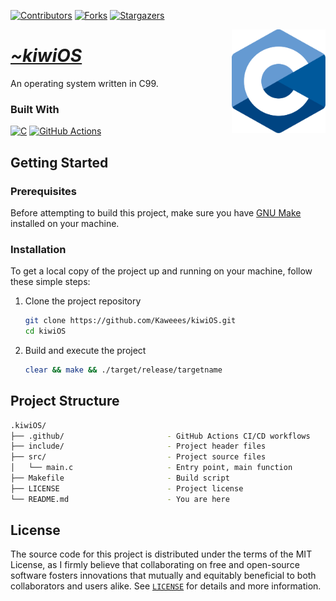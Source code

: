 <!-- PROJECT SHIELDS -->
<!--
*** I'm using markdown "reference style" links for readability.
*** Reference links are enclosed in brackets [ ] instead of parentheses ( ).
*** See the bottom of this document for the declaration of the reference variables
*** for contributors-url, forks-url, etc. This is an optional, concise syntax you may use.
*** https://www.markdownguide.org/basic-syntax/#reference-style-links
-->
<div align="left">

[![Contributors][contributors-shield]][contributors-url]
[![Forks][forks-shield]][forks-url]
[![Stargazers][stars-shield]][stars-url]

</div>

<a href="https://github.com/Kaweees/kiwiOS">
  <img alt="C Logo" src="assets/img/c.svg" align="right" width="150">
</a>

<div align="left">
  <h1><em><a href="https://miguelvf.dev/blog/dotfiles/compendium">~kiwiOS</a></em></h1>
</div>

<!-- ABOUT THE PROJECT -->

An operating system written in C99.

### Built With

[![C][C-shield]][C-url]
[![GitHub Actions][github-actions-shield]][github-actions-url]

<!-- GETTING STARTED -->

## Getting Started

### Prerequisites

Before attempting to build this project, make sure you have [GNU Make](https://www.gnu.org/software/make/) installed on your machine.

### Installation

To get a local copy of the project up and running on your machine, follow these simple steps:

1. Clone the project repository

   ```sh
   git clone https://github.com/Kaweees/kiwiOS.git
   cd kiwiOS
   ```

2. Build and execute the project

   ```sh
   clear && make && ./target/release/targetname
   ```

<!-- PROJECT FILE STRUCTURE -->

## Project Structure

```sh
.kiwiOS/
├── .github/                       - GitHub Actions CI/CD workflows
├── include/                       - Project header files
├── src/                           - Project source files
│   └── main.c                     - Entry point, main function
├── Makefile                       - Build script
├── LICENSE                        - Project license
└── README.md                      - You are here
```

## License

The source code for this project is distributed under the terms of the MIT License, as I firmly believe that collaborating on free and open-source software fosters innovations that mutually and equitably beneficial to both collaborators and users alike. See [`LICENSE`](./LICENSE) for details and more information.

<!-- MARKDOWN LINKS & IMAGES -->
<!-- https://www.markdownguide.org/basic-syntax/#reference-style-links -->

[contributors-shield]: https://img.shields.io/github/contributors/Kaweees/kiwiOS.svg?style=for-the-badge
[contributors-url]: https://github.com/Kaweees/kiwiOS/graphs/contributors
[forks-shield]: https://img.shields.io/github/forks/Kaweees/kiwiOS.svg?style=for-the-badge
[forks-url]: https://github.com/Kaweees/kiwiOS/network/members
[stars-shield]: https://img.shields.io/github/stars/Kaweees/kiwiOS.svg?style=for-the-badge
[stars-url]: https://github.com/Kaweees/kiwiOS/stargazers

<!-- MARKDOWN SHIELD BAGDES & LINKS -->
<!-- https://github.com/Ileriayo/markdown-badges -->

[C-shield]: https://img.shields.io/badge/C-%23008080.svg?style=for-the-badge&logo=c&logoColor=306998&labelColor=222222&color=306998
[C-url]: https://en.wikipedia.org/wiki/C_(programming_language)
[github-actions-shield]: https://img.shields.io/badge/github%20actions-%232671E5.svg?style=for-the-badge&logo=githubactions&logoColor=2671E5&labelColor=222222&color=2671E5
[github-actions-url]: https://github.com/features/actions
